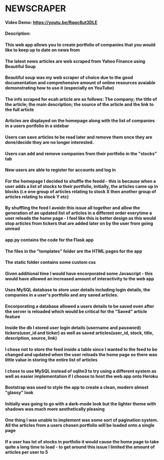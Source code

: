 # NEWSCRAPER
#### Video Demo:  https://youtu.be/Rqqc8ut3DLE
#### Description:

#### This web app allows you to create portfolio of companies that you would like to keep up to date on news from
#### The latest news articles are web scraped from Yahoo Finance using Beautiful Soup
#### Beautiful soup was my web scraper of choice due to the good documentation and comprehensive amount of online resources avaiable demonstrating how to use it (especially on YouTube)
#### The info scraped for ecah article are as follows: The company; the title of the article; the main description; the source of the article and the link to the full article
#### Articles are displayed on the homepage along with the list of companies in a users portfolio in a sidebar
#### Users can save articles to be read later and remove them once they are done/decide they are no longer interested.
#### Users can add and remove companies from their portfolio in the "stocks" tab
#### New users are able to register for accounts and log in



#### For the homepage I decided to shuffle the feedd - this is because when a user adds a list of stocks to their portfolio, initially, the articles came up in blocks (i.e one group of articles relating to stock X then another group of articles relating to stock Y etc)
#### By shuffling the feed I avoidn this issue all together and allow the generation of an updated list of articles in a different order everytime a user reloads the home page - I feel like this is better design as this would stop articles from tickers that are added later on by the user from going unread

#### app.py contains the code for the Flask app
#### The files in the "templates" folder are the HTML pages for the app
#### The static folder contains some custom css
#### Given additional time I would have encorporated some Javascript - this would have allowed an increased amount of interactivity to the web app

#### Uses MySQL database to store user details including login details, the companies in a user's portfolio and any saved articles.
#### Encorporating a database allowed a users details to be saved even after the server is reloaded which would be critical for the "Saved" article feature
#### Inside the db I stored user login details (username and password) tickers(user_id and ticker) as well as saved articles(user_id, stock, title, description, source, link)
#### I chose not to store the feed inside a table since I wanted to the feed to be changed and updated when the user reloads the home page so there was little value in storing the entire list of articles
#### I chose to use MySQL instead of sqlite3 to try using a different system as well as easier implementation if I choose to host the web app onto Heroku


#### Bootstrap was used to style the app to create a clean, modern almost "glassy" look
#### Initially was going to go with a dark-mode look but the lighter theme with shadows was much more aesthetically pleasing


#### One thing I was unable to implement was some sort of pagination system. All the articles from a users chosen portfolio will be loaded onto a single page
#### If a user has lot of stocks in portfolio it would cause the home page to take quite a long time to load - to get around this issue I limited the amount of articles per user to 5
